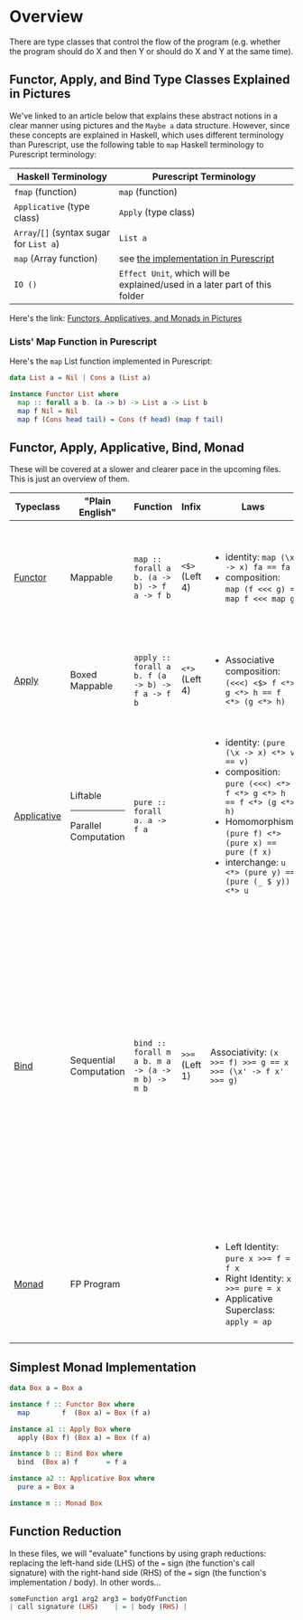 # Overview

There are type classes that control the flow of the program (e.g. whether the program should do X and then Y or should do X and Y at the same time).

## Functor, Apply, and Bind Type Classes Explained in Pictures

We've linked to an article below that explains these abstract notions in a clear manner using pictures and the `Maybe a` data structure. However, since these concepts are explained in Haskell, which uses different terminology than Purescript, use the following table to `map` Haskell terminology to Purescript terminology:

| Haskell Terminology | Purescript Terminology |
| --- | --- |
| `fmap` (function) | `map` (function) |
| `Applicative` (type class) | `Apply` (type class) |
| `Array`/`[]` (syntax sugar for `List a`) | `List a` |
| `map` (Array function) | see [the implementation in Purescript](#lists-map-function-in-purescript) |
| `IO ()` | `Effect Unit`, which will be explained/used in a later part of this folder |

Here's the link: [Functors, Applicatives, and Monads in Pictures](http://adit.io/posts/2013-04-17-functors,_applicatives,_and_monads_in_pictures.html)

### Lists' Map Function in Purescript

Here's the `map` List function implemented in Purescript:
```purescript
data List a = Nil | Cons a (List a)

instance Functor List where
  map :: forall a b. (a -> b) -> List a -> List b
  map f Nil = Nil
  map f (Cons head tail) = Cons (f head) (map f tail)
```

## Functor, Apply, Applicative, Bind, Monad

These will be covered at a slower and clearer pace in the upcoming files. This is just an overview of them.

| Typeclass | "Plain English" | Function | Infix | Laws | Usage
| -- | -- | -- | -- | -- | -- |
| [Functor](https://pursuit.purescript.org/packages/purescript-prelude/4.1.0/docs/Data.Functor) | Mappable | `map :: forall a b. (a -> b) -> f a -> f b` | `<$>` <br> (Left 4) | <ul><li>identity: `map (\x -> x) fa == fa`</li><li>composition: `map (f <<< g) = map f <<< map g`</li></ul> | Change a value, `a`, that's currently stored in some box-like type, `f`, using a function, `(a -> b)` |
| [Apply](https://pursuit.purescript.org/packages/purescript-prelude/4.1.0/docs/Control.Apply) | Boxed Mappable | `apply :: forall a b. f (a -> b) -> f a -> f b` | `<*>` <br> (Left 4) | <ul><li>Associative composition: `(<<<) <$> f <*> g <*> h == f <*> (g <*> h)`</li></ul> | Same as `Functor` except the function is now inside of the same box-like type. |
| [Applicative](https://pursuit.purescript.org/packages/purescript-prelude/4.1.0/docs/Control.Applicative) | Liftable <hr> Parallel Computation | `pure :: forall a. a -> f a` |  | <ul><li>identity: `(pure (\x -> x) <*> v == v)`</li><li>composition: `pure (<<<) <*> f <*> g <*> h == f <*> (g <*> h)`</li><li>Homomorphism: `(pure f) <*> (pure x) == pure (f x)`</li><li>interchange: `u <*> (pure y) == (pure (_ $ y)) <*> u`</li></ul> | Put a value into a box <hr> Run code in parallel |
| [Bind](https://pursuit.purescript.org/packages/purescript-prelude/4.1.0/docs/Control.Bind) | Sequential Computation | `bind :: forall m a b. m a -> (a -> m b) -> m b` | `>>=` <br> (Left 1)| Associativity: `(x >>= f) >>= g == x >>= (\x' -> f x' >>= g)` | Given an value of a box-like type, `m`, that contains a value, `a`, extract the `a` from `m`, and create a new `m` value that stores a new value, `b`. <br> Take `m a` and compute it via `bind`/`>>=` to produce a value, `a`. Then, use `a` to describe (but not run) a new computation, `m b`. When `m b` is computed (via a later `bind`/`>>=`), it will return `b`. |
| [Monad](https://pursuit.purescript.org/packages/purescript-prelude/4.1.0/docs/Control.Monad) | FP Program | | | <ul><li>Left Identity: `pure x >>= f = f x`</li><li>Right Identity: `x >>= pure = x`</li><li>Applicative Superclass: `apply = ap`</li></ul> | The data structure used to run FP programs by executing code line-by-line, function-by-function, etc. |

## Simplest Monad Implementation

```purescript
data Box a = Box a

instance f :: Functor Box where
  map        f  (Box a) = Box (f a)

instance a1 :: Apply Box where
  apply (Box f) (Box a) = Box (f a)

instance b :: Bind Box where
  bind  (Box a) f       = f a

instance a2 :: Applicative Box where
  pure a = Box a

instance m :: Monad Box
```

## Function Reduction

In these files, we will "evaluate" functions by using graph reductions: replacing the left-hand side (LHS) of the `=` sign (the function's call signature) with the right-hand side (RHS) of the `=` sign (the function's implementation / body). In other words...
```purescript
someFunction arg1 arg2 arg3 = bodyOfFunction
| call signature (LHS)    | = | body (RHS) |
```

